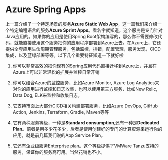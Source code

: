 # Azure Spring Apps
上一篇介绍了一个特定场景的服务**Azure Static Web App**，这一篇我们来介绍一个特定编程语言的服务**Azure Sprint Apps**。看名字就知道，这个服务是专门针对Java应用的。如果你的应用是使用Spring Boot架构编写的，那么你不需要修改代码，就能直接使用这个服务把你的应用程序部署到Azure上去。在Azure上，它还提供全套应用生命周期管理服务，包括监控，排错，配置管理，服务发现，CICD集成，以及蓝绿部署等等。以下几个重要特征知道一下就好啦

1. 你可以非常高效的把你现有的Spring应用代码直接迁移到Azure上，并且在Azure上可以非常轻松的扩展并监控日常开销

2. 你可以结合Azure的监控服务，比如Azure Monitor, Azure Log Analytics来对你的应用进行监控和日志收集，也可以使用第三方服务，比如New Relic, Data Dog, ELK来监控和收集日志。

3. 它支持市面上大部分CICD相关构建部署服务，比如Azure DevOps, GitHub Action, Jenkins, Terraform, Gradle, Maven等等

4. 它有两种服务等级，一种是**Standard consumption**,还有一种是**Dedicated Plan**。前者是用多少花多少，后者是使用创建好的专门的计算资源来运行你的应用，就是前几篇我们说的App Service Plan。

5. 它还有企业级服务Enterprise plan。这个等级提供了VMWare Tanzu支持的服务，保证你的服务高可用。当然花销也不小。